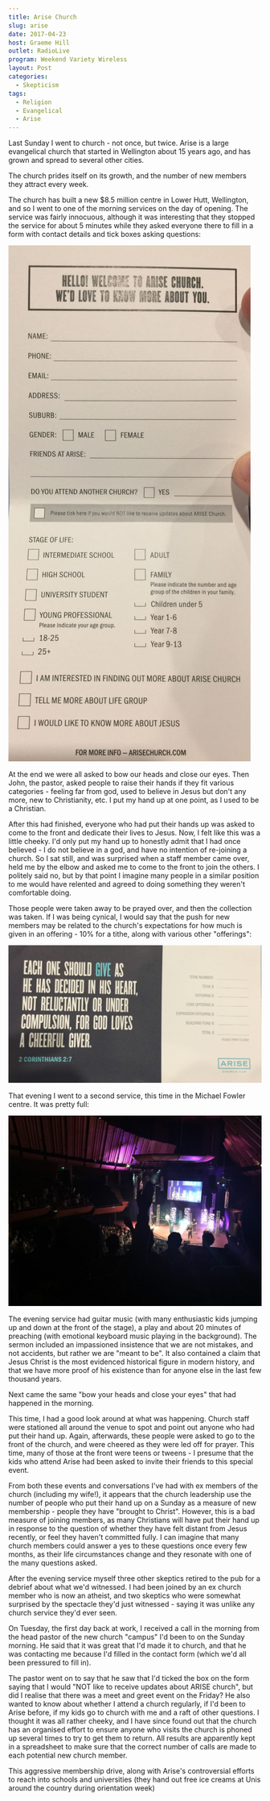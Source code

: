 ```yaml
---
title: Arise Church
slug: arise
date: 2017-04-23
host: Graeme Hill
outlet: RadioLive
program: Weekend Variety Wireless
layout: Post
categories:
  - Skepticism
tags:
  - Religion
  - Evangelical
  - Arise
---
```


Last Sunday I went to church - not once, but twice. Arise is a large evangelical church that started in Wellington about 15 years ago, and has grown and spread to several other cities.

<!-- more -->

The church prides itself on its growth, and the number of new members they attract every week.

The church has built a new $8.5 million centre in Lower Hutt, Wellington, and so I went to one of the morning services on the day of opening. The service was fairly innocuous, although it was interesting that they stopped the service for about 5 minutes while they asked everyone there to fill in a form with contact details and tick boxes asking questions:

![Form](./IMG_0597.jpg)

At the end we were all asked to bow our heads and close our eyes. Then John, the pastor, asked people to raise their hands if they fit various categories - feeling far from god, used to believe in Jesus but don't any more, new to Christianity, etc. I put my hand up at one point, as I used to be a Christian.

After this had finished, everyone who had put their hands up was asked to come to the front and dedicate their lives to Jesus. Now, I felt like this was a little cheeky. I'd only put my hand up to honestly admit that I had once believed - I do not believe in a god, and have no intention of re-joining a church. So I sat still, and was surprised when a staff member came over, held me by the elbow and asked me to come to the front to join the others. I politely said no, but by that point I imagine many people in a similar position to me would have relented and agreed to doing something they weren't comfortable doing.

Those people were taken away to be prayed over, and then the collection was taken. If I was being cynical, I would say that the push for new members may be related to the church's expectations for how much is given in an offering - 10% for a tithe, along with various other "offerings":

![Collection](./IMG_0598.jpg)

That evening I went to a second service, this time in the Michael Fowler centre. It was pretty full:

![Service](./IMG_0608.jpg)

The evening service had guitar music (with many enthusiastic kids jumping up and down at the front of the stage), a play and about 20 minutes of preaching (with emotional keyboard music playing in the background). The sermon included an impassioned insistence that we are not mistakes, and not accidents, but rather we are "meant to be". It also contained a claim that Jesus Christ is the most evidenced historical figure in modern history, and that we have more proof of his existence than for anyone else in the last few thousand years.

Next came the same "bow your heads and close your eyes" that had happened in the morning.

This time, I had a good look around at what was happening. Church staff were stationed all around the venue to spot and point out anyone who had put their hand up. Again, afterwards, these people were asked to go to the front of the church, and were cheered as they were led off for prayer. This time, many of those at the front were teens or tweens - I presume that the kids who attend Arise had been asked to invite their friends to this special event.

From both these events and conversations I've had with ex members of the church (including my wife!), it appears that the church leadership use the number of people who put their hand up on a Sunday as a measure of new membership - people they have "brought to Christ". However, this is a bad measure of joining members, as many Christians will have put their hand up in response to the question of whether they have felt distant from Jesus recently, or feel they haven't committed fully. I can imagine that many church members could answer a yes to these questions once every few months, as their life circumstances change and they resonate with one of the many questions asked.

After the evening service myself three other skeptics retired to the pub for a debrief about what we'd witnessed. I had been joined by an ex church member who is now an atheist, and two skeptics who were somewhat surprised by the spectacle they'd just witnessed - saying it was unlike any church service they'd ever seen.

On Tuesday, the first day back at work, I received a call in the morning from the head pastor of the new church "campus" I'd been to on the Sunday morning. He said that it was great that I'd made it to church, and that he was contacting me because I'd filled in the contact form (which we'd all been pressured to fill in).

The pastor went on to say that he saw that I'd ticked the box on the form saying that I would "NOT like to receive updates about ARISE church", but did I realise that there was a meet and greet event on the Friday? He also wanted to know about whether I attend a church regularly, if I'd been to Arise before, if my kids go to church with me and a raft of other questions. I thought it was all rather cheeky, and I have since found out that the church has an organised effort to ensure anyone who visits the church is phoned up several times to try to get them to return. All results are apparently kept in a spreadsheet to make sure that the correct number of calls are made to each potential new church member.

This aggressive membership drive, along with Arise's controversial efforts to reach into schools and universities (they hand out free ice creams at Unis around the country during orientation week)
